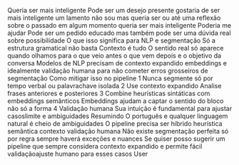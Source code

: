  Queria ser mais inteligente
 Pode ser um desejo presente gostaria de ser mais inteligente um lamento não sou mas queria ser ou até uma reflexão sobre o passado em algum momento queria ser mais inteligente
 Poderia me ajudar
 Pode ser um pedido educado mas também pode ser uma dúvida real sobre possibilidade
 O que isso significa para NLP e segmentação
 Só a estrutura gramatical não basta
 Contexto é tudo O sentido real só aparece quando olhamos para o que veio antes o que vem depois e o objetivo da conversa
 Modelos de NLP precisam de contexto expandido embeddings e idealmente validação humana para não cometer erros grosseiros de segmentação
 Como mitigar isso no pipeline
1 Nunca segmente só por tempo verbal ou palavrachave isolada
2 Use contexto expandido Analise frases anteriores e posteriores
3 Combine heurísticas sintáticas com embeddings semânticos
 Embeddings ajudam a captar o sentido do bloco não só a forma
4 Validação humana Sua intuição é fundamental para ajustar casoslimite e ambiguidades
 Resumindo
 O português e qualquer linguagem natural é cheio de ambiguidades
 O pipeline precisa ser híbrido heurística  semântica  contexto  validação humana
 Não existe segmentação perfeita só por regra  sempre haverá exceções e nuances
Se quiser posso sugerir um pipeline que sempre considera contexto expandido e permite fácil validaçãoajuste humano para esses casos
User